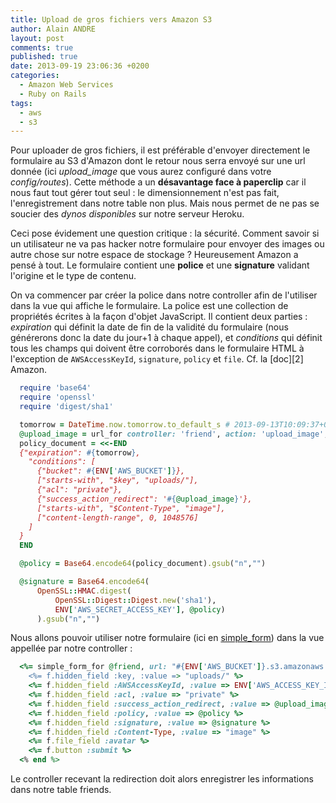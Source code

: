 ```yaml
---
title: Upload de gros fichiers vers Amazon S3
author: Alain ANDRE
layout: post
comments: true
published: true
date: 2013-09-19 23:06:36 +0200
categories:
  - Amazon Web Services
  - Ruby on Rails
tags:
  - aws
  - s3
---
```

Pour uploader de gros fichiers, il est préférable d'envoyer directement le formulaire au S3 d'Amazon dont le retour nous serra envoyé sur une url donnée (ici *upload_image* que vous aurez configuré dans votre *config/routes*). Cette méthode a un **désavantage face à paperclip** car il nous faut tout gérer tout seul : le dimensionnement n'est pas fait, l'enregistrement dans notre table non plus. Mais nous permet de ne pas se soucier des *dynos disponibles* sur notre serveur Heroku.

Ceci pose évidement une question critique : la sécurité. Comment savoir si un utilisateur ne va pas hacker notre formulaire pour envoyer des images ou autre chose sur notre espace de stockage ? Heureusement Amazon a pensé à tout. Le formulaire contient une **police** et une **signature** validant l'origine et le type de contenu.

On va commencer par créer la police dans notre controller afin de l'utiliser dans la vue qui affiche le formulaire. La police est une collection de propriétés écrites à la façon d'objet JavaScript. Il contient deux parties : *expiration* qui définit la date de fin de la validité du formulaire (nous générerons donc la date du jour+1 à chaque appel), et *conditions* qui définit tous les champs qui doivent être corroborés dans le formulaire HTML à l'exception de `AWSAccessKeyId`, `signature`, `policy` et `file`. Cf. la &#91;doc&#93;&#91;2&#93; Amazon.
```ruby
  require 'base64'
  require 'openssl'
  require 'digest/sha1'

  tomorrow = DateTime.now.tomorrow.to_default_s # 2013-09-13T10:09:37+02:00
  @upload_image = url_for controller: 'friend', action: 'upload_image', host: request.host, locale: I18n.locale
  policy_document = <<-END
  {"expiration": #{tomorrow},
    "conditions": [
      {"bucket": #{ENV['AWS_BUCKET']}},
      ["starts-with", "$key", "uploads/"],
      {"acl": "private"},
      {"success_action_redirect": '#{@upload_image}'},
      ["starts-with", "$Content-Type", "image"],
      ["content-length-range", 0, 1048576]
    ]
  }
  END

  @policy = Base64.encode64(policy_document).gsub("n","")

  @signature = Base64.encode64(
      OpenSSL::HMAC.digest(
          OpenSSL::Digest::Digest.new('sha1'),
          ENV['AWS_SECRET_ACCESS_KEY'], @policy)
      ).gsub("n","")
```

Nous allons pouvoir utiliser notre formulaire (ici en [simple_form](https://github.com/plataformatec/simple_form)) dans la vue appellée par notre controller :
```ruby
  <%= simple_form_for @friend, url: "#{ENV['AWS_BUCKET']}.s3.amazonaws.com" do |f| %>
    <%= f.hidden_field :key, :value => "uploads/" %>
    <%= f.hidden_field :AWSAccessKeyId, :value => ENV['AWS_ACCESS_KEY_ID'] %>
    <%= f.hidden_field :acl, :value => "private" %>
    <%= f.hidden_field :success_action_redirect, :value => @upload_image %>
    <%= f.hidden_field :policy, :value => @policy %>
    <%= f.hidden_field :signature, :value => @signature %>
    <%= f.hidden_field :Content-Type, :value => "image" %>
    <%= f.file_field :avatar %>
    <%= f.button :submit %>
  <% end %>
```

Le controller recevant la redirection doit alors enregistrer les informations dans notre table friends.

